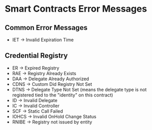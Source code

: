 # Smart Contracts Error Messages

## Common Error Messages

- IET -> Invalid Expiration Time

## Credential Registry

- ER -> Expired Registry
- RAE -> Registry Already Exists
- DAA -> Delegate Already Authorized
- CDNS -> Custom Did Registry Not Set
- DTNS -> Delegate Type Not Set (means the delegate type is not registered tied to the "identity" on this contract)
- ID -> Invalid Delegate
- IC -> Invalid Controller
- SCF -> Static Call Failed
- IOHCS -> Invalid OnHold Change Status
- RNIBE -> Registry not issued by entity
